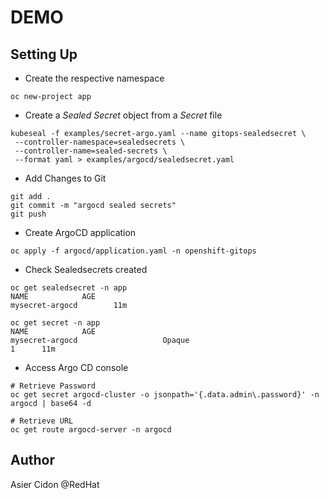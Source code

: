 # DEMO

## Setting Up


- Create the respective namespace
 
```$bash
oc new-project app
```

- Create a *Sealed Secret* object from a *Secret* file

```$bash
kubeseal -f examples/secret-argo.yaml --name gitops-sealedsecret \
 --controller-namespace=sealedsecrets \
 --controller-name=sealed-secrets \
 --format yaml > examples/argocd/sealedsecret.yaml
```

- Add Changes to Git

```$bash
git add .
git commit -m "argocd sealed secrets"
git push
```

- Create ArgoCD application

```$bash
oc apply -f argocd/application.yaml -n openshift-gitops
```

- Check Sealedsecrets created

```$bash
oc get sealedsecret -n app
NAME            AGE
mysecret-argocd        11m

oc get secret -n app
NAME            AGE
mysecret-argocd                   Opaque                                1      11m
```

- Access Argo CD console

```$bash
# Retrieve Password
oc get secret argocd-cluster -o jsonpath='{.data.admin\.password}' -n argocd | base64 -d

# Retrieve URL
oc get route argocd-server -n argocd
```

## Author

Asier Cidon @RedHat
